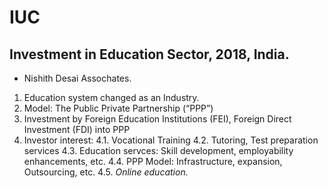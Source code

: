 # IUC

## Investment in Education Sector, 2018, India.
- Nishith Desai Assochates.

1. Education system changed as an Industry.
2. Model: The Public Private Partnership (“PPP”)
3. Investment by Foreign Education Institutions (FEI), Foreign Direct Investment (FDI) into PPP
4. Investor interest:
    4.1. Vocational Training
    4.2. Tutoring, Test preparation services
    4.3. Education servces: Skill development, employability enhancements, etc.
    4.4. PPP Model: Infrastructure, expansion, Outsourcing, etc.
    4.5. *Online education.*
